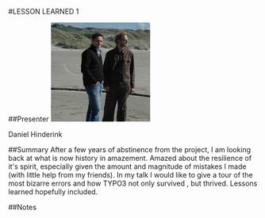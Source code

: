 #LESSON LEARNED 1

##Presenter
![Daniel Hinderink](https://raw.githubusercontent.com/avarx/T3CON16/master/Presenter/Daniel_Hinderink.jpg)

Daniel Hinderink

##Summary
After a few years of abstinence from the project, I am looking back at what is now history in amazement. Amazed about the resilience of it's spirit, especially given the amount and magnitude of mistakes I made (with little help from my friends). In my talk I would like to give a tour of the most bizarre errors and how TYPO3 not only survived , but thrived. Lessons learned hopefully included.

##Notes
